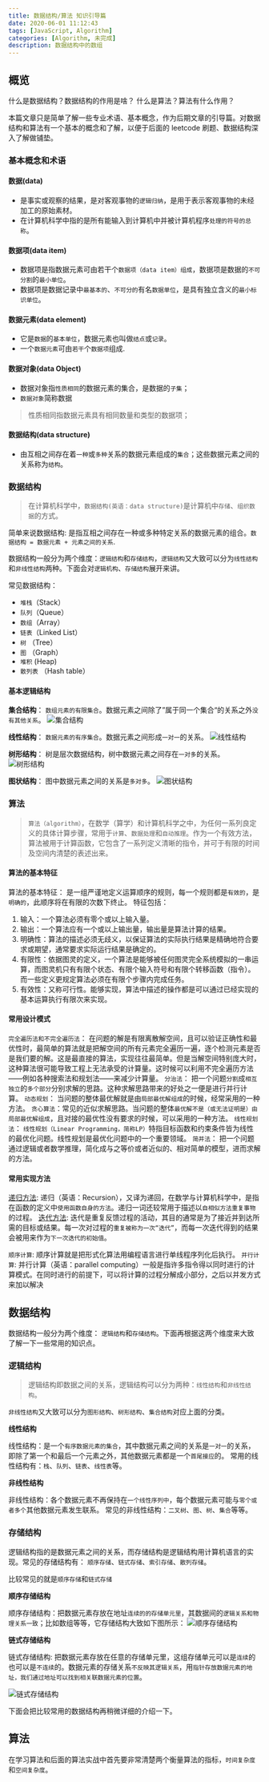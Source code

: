 ```yaml
---
title: 数据结构/算法 知识引导篇
date: 2020-06-01 11:12:43
tags: [JavaScript, Algorithm]
categories: [Algorithm, 未完成]
description: 数据结构中的数组
---
```


## 概览

什么是数据结构？数据结构的作用是啥？
什么是算法？算法有什么作用？

本篇文章只是简单了解一些专业术语、基本概念，作为后期文章的引导篇。对数据结构和算法有一个基本的概念和了解，以便于后面的 leetcode 刷题、数据结构深入了解做铺垫。

### 基本概念和术语

#### 数据(data)

- 是事实或观察的结果，是对客观事物的`逻辑归纳`，是用于表示客观事物的未经加工的原始素材。
- 在计算机科学中指的是所有能输入到计算机中并被计算机程序`处理的符号的总称`。

#### 数据项(data item)

- 数据项是指数据元素可由若干个`数据项（data item）组成`，数据项是数据的`不可分割`的`最小单位`。
- 数据项是数据记录中`最基本的`、`不可分的`有名`数据单位`，是具有独立含义的`最小标识单位`。

#### 数据元素(data element)

- 它是`数据`的`基本单位`，数据元素也叫做`结点`或`记录`。
- 一个`数据元素`可由`若干`个`数据项`组成.

#### 数据对象(data Object)

- 数据对象指`性质相同`的数据元素的集合，是数据的`子集`；
- `数据对象`简称数据

> 性质相同指数据元素具有相同数量和类型的数据项；

#### 数据结构(data structure)

- 由互相之间存在着`一种`或`多种`关系的数据元素组成的`集合`；这些数据元素之间的关系称为`结构`。

### 数据结构

> 在计算机科学中，`数据结构(英语：data structure)`是计算机中`存储`、`组织数据`的方式。

简单来说数据结构: 是指互相之间存在一种或多种特定关系的数据元素的组合。`数据结构 = 数据元素 + 元素之间的关系`.

数据结构一般分为两个维度：`逻辑结构`和`存储结构`，`逻辑结构`又大致可以分为`线性结构`和`非线性结构`两种。下面会对`逻辑机构`、`存储结构`展开来讲。

常见数据结构：

- `堆栈`（Stack）
- `队列`（Queue）
- `数组`（Array）
- `链表`（Linked List）
- `树` （Tree）
- `图` （Graph）
- `堆积` (Heap)
- `散列表` （Hash table）

#### 基本逻辑结构

**集合结构**： `数组元素的有限集合`。数据元素之间除了”属于同一个集合“的关系之外`没有其他关系`。
![集合结构](./algorithm-structure/1.webp)

**线性结构**： `数据元素的有序集合`。数据元素之间形成`一对一`的关系。
![线性结构](./algorithm-structure/2.webp)

**树形结构**： 树是层次数据结构，树中数据元素之间存在`一对多`的关系。
![树形结构](./algorithm-structure/3.webp)

**图状结构**：  图中数据元素之间的关系是`多对多`。
![图状结构](./algorithm-structure/4.webp)

### 算法

> `算法（algorithm）`，在数学（算学）和计算机科学之中，为任何一系列良定义的具体计算步骤，常用于`计算`、`数据处理`和`自动推理`。作为一个有效方法，算法被用于计算函数，它包含了一系列定义清晰的指令，并可于有限的时间及空间内清楚的表述出来。

#### 算法的基本特征

算法的基本特征： 是一组严谨地定义运算顺序的规则，每一个规则都是`有效的`，是`明确的`，此顺序将在有限的次数下终止。
特征包括：

1. 输入：一个算法必须有零个或以上输入量。
2. 输出：一个算法应有一个或以上输出量，输出量是算法计算的结果。
3. 明确性：算法的描述必须无歧义，以保证算法的实际执行结果是精确地符合要求或期望，通常要求实际运行结果是确定的。
4. 有限性：依据图灵的定义，一个算法是能够被任何图灵完全系统模拟的一串运算，而图灵机只有有限个状态、有限个输入符号和有限个转移函数（指令）。而一些定义更规定算法必须在有限个步骤内完成任务。
5. 有效性：又称可行性。能够实现，算法中描述的操作都是可以通过已经实现的基本运算执行有限次来实现。

#### 常用设计模式

`完全遍历法和不完全遍历法`： 在问题的解是有限离散解空间，且可以验证正确性和最优性时，最简单的算法就是把解空间的所有元素完全遍历一遍，逐个检测元素是否是我们要的解。这是最直接的算法，实现往往最简单。但是当解空间特别庞大时，这种算法很可能导致工程上无法承受的计算量。这时候可以利用不完全遍历方法——例如各种搜索法和规划法——来减少计算量。
`分治法`： 把一个问题`分割`成`相互独立`的`多个部分`分别求解的思路。这种求解思路带来的好处之一便是进行并行计算。
`动态规划`： 当问题的整体最优解就是由`局部最优解组成`的时候，经常采用的一种方法。
`贪心算法`：常见的近似求解思路。当问题的整体`最优解不是（或无法证明是）由局部最优解组成`，且对接的最优性没有要求的时候，可以采用的一种方法。
`线性规划法`： `线性规划（Linear Programming，简称LP）`特指目标函数和约束条件皆为线性的最优化问题。线性规划是最优化问题中的一个重要领域。
`简并法`： 把一个问题通过逻辑或者数学推理，简化成与之等价或者近似的、相对简单的模型，进而求解的方法。

#### 常用实现方法

[递归方法](https://zh.wikipedia.org/wiki/%E9%80%92%E5%BD%92): 递归（英语：Recursion），又译为递回，在数学与计算机科学中，是指在函数的定义中`使用函数自身的方法`。递归一词还较常用于描述以`自相似方法重复事物`的过程。
[迭代方法](https://zh.wikipedia.org/wiki/%E8%BF%AD%E4%BB%A3): 迭代是重复反馈过程的活动，其目的通常是为了接近并到达所需的目标或结果。每一次对过程的`重复被称为一次“迭代”`，而每一次迭代得到的结果会被用来作为`下一次迭代的初始值`。

`顺序计算`: 顺序计算就是把形式化算法用编程语言进行单线程序列化后执行。
`并行计算`: 并行计算（英语：parallel computing）一般是指许多指令得以同时进行的计算模式。在同时进行的前提下，可以将计算的过程分解成小部分，之后以并发方式来加以解决

## 数据结构

数据结构一般分为两个维度： `逻辑结构`和`存储结构`。下面再根据这两个维度来大致了解一下一些常用的知识点。

### 逻辑结构

> 逻辑结构即数据之间的关系，逻辑结构可以分为两种：`线性结构`和`非线性结构`。

`非线性结构`又大致可以分为`图形结构`、`树形结构`、`集合结构`对应上面的分类。

**线性结构**

线性结构：是一个`有序数据元素的集合`，其中数据元素之间的关系是`一对一`的关系，即除了第一个和最后一个元素之外，其他数据元素都是一个`首尾接应`的。
常用的线性结构有：`栈`、`队列`、`链表`、`线性表`等。

**非线性结构**

非线性结构：各个数据元素不再保持在`一个线性序列中`，每个数据元素可能与`零个或者多个`其他数据元素发生联系。
常见的非线性结构：`二叉树`、`图`、`树`、`集合`等等。

### 存储结构

逻辑结构指的是数据元素之间的关系，而存储结构是逻辑结构用计算机语言的实现。常见的存储结构有： `顺序存储`、`链式存储`、`索引存储`、`散列存储`。

比较常见的就是`顺序存储`和`链式存储`

**顺序存储结构**

顺序存储结构：把数据元素存放在地址`连续的的存储单元里`，其数据间的`逻辑关系和物理关系一致`；比如数组等等，它存储结构大致如下图所示：
![顺序存储结构](./algorithm-structure/5.webp)

**链式存储结构**

链式存储结构: 把数据元素存放在任意的存储单元里，这组存储单元可以是`连续`的也可以是`不连续`的。数据元素的存储关系`不反映其逻辑关系`，用`指针存放数据元素的地址，我们通过地址可以找到相关联数据元素的位置`。

![链式存储结构](./algorithm-structure/6.webp)

下面会把比较常用的数据结构再稍微详细的介绍一下。

## 算法

在学习算法和后面的算法实战中首先要非常清楚两个衡量算法的指标，`时间复杂度`和`空间复杂度`。

